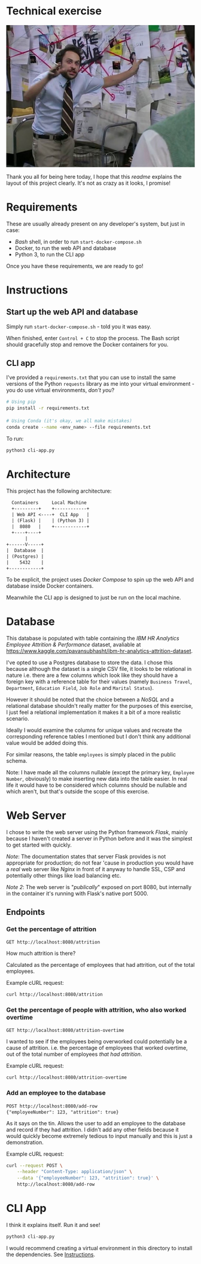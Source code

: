 # Technical exercise

![Me trying to explain this](CharlieDay.jpg)

Thank you all for being here today, I hope that this *readme* explains the layout of this project clearly. It's not as crazy as it looks, I promise!

# Requirements
These are usually already present on any developer's system, but just in case:
- *Bash* shell, in order to run `start-docker-compose.sh`
- Docker, to run the web API and database
- Python 3, to run the CLI app

Once you have these requirements, we are ready to go!

# Instructions
## Start up the web API and database
Simply run `start-docker-compose.sh` - told you it was easy.

When finished, enter `Control + C` to stop the process. The Bash script should gracefully stop and remove the Docker containers for you.

## CLI app
I've provided a `requirements.txt` that you can use to install the same versions of the Python `requests` library as me into your virtual environment - you do use virtual environments, *don't you*?

```bash
# Using pip
pip install -r requirements.txt

# Using Conda (it's okay, we all make mistakes)
conda create --name <env_name> --file requirements.txt
```

To run:
```bash
python3 cli-app.py
```

# Architecture
This project has the following architecture:
```
  Containers     Local Machine
  +---------+    +------------+
  | Web API <----+  CLI App   |
  | (Flask) |    | (Python 3) |
  |  8080   |    +------------+
  +----+----+
       |
+------V-----+
|  Database  |
| (Postgres) |
|    5432    |
+------------+
```

To be explicit, the project uses *Docker Compose* to spin up the web API and database inside Docker containers.

Meanwhile the CLI app is designed to just be run on the local machine.

# Database
This database is populated with table containing the *IBM HR Analytics Employee Attrition & Performance* dataset, avaliable at https://www.kaggle.com/pavansubhasht/ibm-hr-analytics-attrition-dataset.

I've opted to use a Postgres database to store the data. I chose this because although the dataset is a single CSV file, it looks to be relational in nature i.e. there are a few columns which look like they should have a foreign key with a reference table for their values (namely `Business Travel`, `Department`, `Education Field`, `Job Role` and `Marital Status`).

However it should be noted that the choice between a *NoSQL* and a relational database shouldn't really matter for the purposes of this exercise, I just feel a relational implementation it makes it a bit of a more realistic scenario.

Ideally I would examine the columns for unique values and recreate the corresponding reference tables I mentioned but I don't think any additional value would be added doing this.

For similar reasons, the table `employees` is simply placed in the public schema.

Note: I have made all the columns nullable (except the primary key, `Employee Number`, obviously) to make inserting new data into the table easier. In real life it would have to be considered which columns should be nullable and which aren't, but that's outside the scope of this exercise.

# Web Server
I chose to write the web server using the Python framework *Flask*, mainly because I haven't created a server in Python before and it was the simplest to get started with quickly.

*Note*: The documentation states that server Flask provides is not appropriate for production; do not fear 'cause in production you would have a *real* web server like *Nginx* in front of it anyway to handle SSL, CSP and potentially other things like load balancing etc.

*Note 2*: The web server is "*publically*" exposed on port 8080, but internally in the container it's running with Flask's native port 5000.

## Endpoints

### Get the percentage of attrition
```
GET http://localhost:8080/attrition
```

How much attrition is there?

Calculated as the percentage of employees that had attrition, out of the total employees.

Example cURL request:
```bash
curl http://localhost:8080/attrition
```

### Get the percentage of people with attrition, who also worked overtime
```
GET http://localhost:8080/attrition-overtime
```

I wanted to see if the employees being overworked could potentially be a cause of attrition. i.e. the percentage of employees that worked overtime, out of the total number of employees *that had attrition*.

Example cURL request:
```bash
curl http://localhost:8080/attrition-overtime
```

### Add an employee to the database
```
POST http://localhost:8080/add-row
{"employeeNumber": 123, "attrition": true}
```

As it says on the tin. Allows the user to add an employee to the database and record if they had attrition. I didn't add any other fields because it would quickly become extremely tedious to input manually and this is just a demonstration.

Example cURL request:
```bash
curl --request POST \
    --header "Content-Type: application/json" \
    --data '{"employeeNumber": 123, "attrition": true}' \
    http://localhost:8080/add-row
```

# CLI App
I think it explains itself. Run it and see!

```bash
python3 cli-app.py
```

I would recommend creating a virtual environment in this directory to install the dependencies. See [Instructions](#Instructions).